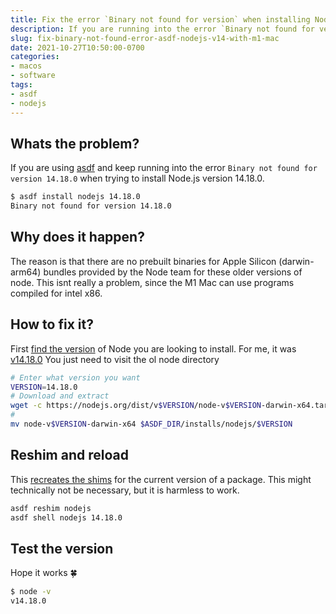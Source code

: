 ```yaml
---
title: Fix the error `Binary not found for version` when installing Node.js using asdf on an M1 Mac
description: If you are running into the error `Binary not found for version X.X.X` when trying to install Node.js version 14 (or earlier) on your M1 Mac, give this a try.
slug: fix-binary-not-found-error-asdf-nodejs-v14-with-m1-mac
date: 2021-10-27T10:50:00-0700
categories:
- macos
- software
tags:
- asdf
- nodejs
---
```


## Whats the problem?

If you are using [asdf](https://github.com/asdf-vm/asdf) and keep running into the error `Binary not found for version 14.18.0` when trying to install Node.js version 14.18.0.

```bash
$ asdf install nodejs 14.18.0
Binary not found for version 14.18.0
```

## Why does it happen?

The reason is that there are no prebuilt binaries for Apple Silicon (darwin-arm64) bundles provided by the Node team for these older versions of node. This isnt really a problem, since the M1 Mac can use programs compiled for intel x86.

## How to fix it?

First [find the version](https://nodejs.org/en/download/releases/) of Node you are looking to install. For me, it was [v14.18.0](https://nodejs.org/dist/v14.18.0/)
You just need to visit the ol node directory

```bash
# Enter what version you want
VERSION=14.18.0
# Download and extract
wget -c https://nodejs.org/dist/v$VERSION/node-v$VERSION-darwin-x64.tar.gz -O - | tar -xz
# 
mv node-v$VERSION-darwin-x64 $ASDF_DIR/installs/nodejs/$VERSION
```

## Reshim and reload

This [recreates the shims](http://asdf-vm.com/manage/core.html#reshim) for the current version of a package. This might technically not be necessary, but it is harmless to work.

```bash
asdf reshim nodejs
asdf shell nodejs 14.18.0
```

## Test the version

Hope it works :four_leaf_clover:

```bash
$ node -v
v14.18.0
```
